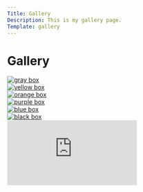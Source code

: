 ```yaml
---
Title: Gallery
Description: This is my gallery page.
Template: gallery
---
```


Gallery
============================
<div class="gallery">
<a href="%base_url%/image/grayBox.jpg" target="_blank">
    <picture>
        <source media="(min-width: 701px)" srcset="%base_url%/image/grayBox.jpg?w=400">
        <source media="(min-width: 368px)" srcset="%base_url%/image/grayBox.jpg?w=700">
        <img src="%base_url%/image/grayBox.jpg?w=367" alt="gray box">
    </picture>
</a>
</div>

<div class="gallery">
<a href="%base_url%/image/yellowBox.jpg" target="_blank">
    <picture>
        <source media="(min-width: 701px)" srcset="%base_url%/image/yellowBox.jpg?w=400">
        <source media="(min-width: 368px)" srcset="%base_url%/image/yellowBox.jpg?w=700">
        <img src="%base_url%/image/yellowBox.jpg?w=367" alt="yellow box">
    </picture>
</a>
</div>

<div class="gallery">
<a href="%base_url%/image/orangeBox.jpg" target="_blank">
    <picture>
        <source media="(min-width: 701px)" srcset="%base_url%/image/orangeBox.jpg?w=400">
        <source media="(min-width: 368px)" srcset="%base_url%/image/orangeBox.jpg?w=700">
        <img src="%base_url%/image/orangeBox.jpg?w=367" alt="orange box">
    </picture>
</a>
</div>

<div class="gallery">
<a href="%base_url%/image/purpleBox.jpg" target="_blank">
    <picture>
        <source media="(min-width: 701px)" srcset="%base_url%/image/purpleBox.jpg?w=400">
        <source media="(min-width: 368px)" srcset="%base_url%/image/purpleBox.jpg?w=700">
        <img src="%base_url%/image/purpleBox.jpg?w=367" alt="purple box">
    </picture>
</a>
</div>

<div class="gallery">
<a href="%base_url%/image/blueBox.jpg" target="_blank">
    <picture>
        <source media="(min-width: 701px)" srcset="%base_url%/image/blueBox.jpg?w=400">
        <source media="(min-width: 368px)" srcset="%base_url%/image/blueBox.jpg?w=700">
        <img src="%base_url%/image/blueBox.jpg?w=367" alt="blue box">
    </picture>
</a>
</div>

<div class="gallery">
<a href="%base_url%/image/blackBox.jpg" target="_blank">
    <picture>
        <source media="(min-width: 701px)" srcset="%base_url%/image/blackBox.jpg?w=400">
        <source media="(min-width: 368px)" srcset="%base_url%/image/blackBox.jpg?w=700">
        <img src="%base_url%/image/blackBox.jpg?w=367" alt="black box">
    </picture>
</a>
</div>

<div class="embed-container">
    <iframe src="https://www.youtube.com/embed/757TjF8FE-8" frameborder="0" allowfullscreen></iframe>
</div>
